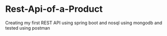 # Rest-Api-of-a-Product
Creating my first REST API using spring boot and nosql using mongodb and tested using postman

